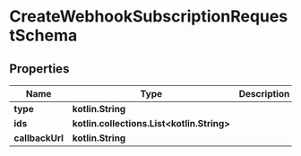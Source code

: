 
# CreateWebhookSubscriptionRequestSchema

## Properties
Name | Type | Description | Notes
------------ | ------------- | ------------- | -------------
**type** | **kotlin.String** |  |  [optional]
**ids** | **kotlin.collections.List&lt;kotlin.String&gt;** |  |  [optional]
**callbackUrl** | **kotlin.String** |  |  [optional]



